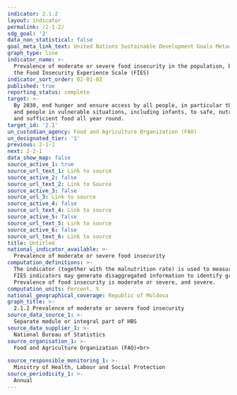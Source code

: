 ```yaml
---
indicator: 2.1.2
layout: indicator
permalink: /2-1-2/
sdg_goal: '2'
data_non_statistical: false
goal_meta_link_text: United Nations Sustainable Development Goals Metadata (PDF 426 KB)
graph_type: line
indicator_name: >-
  Prevalence of moderate or severe food insecurity in the population, based on
  the Food Insecurity Experience Scale (FIES)
indicator_sort_order: 02-01-02
published: true
reporting_status: complete
target: >-
  By 2030, end hunger and ensure access by all people, in particular the poor
  and people in vulnerable situations, including infants, to safe, nutritious
  and sufficient food all year round.
target_id: '2.1'
un_custodian_agency: Food and Agriculture Organization (FAO)
un_designated_tier: '1'
previous: 2-1-1
next: 2-2-1
data_show_map: false
source_active_1: true
source_url_text_1: Link to source
source_active_2: false
source_url_text_2: Link to Source
source_active_3: false
source_url_3: Link to source
source_active_4: false
source_url_text_4: Link to source
source_active_5: false
source_url_text_5: Link to source
source_active_6: false
source_url_text_6: Link to source
title: Untitled
national_indicator_available: >-
  Prevalence of moderate or severe food insecurity
computation_definitions: >-
  The indicator (together with the malnutrition rate) is used to measure the food deprivation and is compiled by FAO. To calculate the indicator for the Republic of Moldova, NBS will send to FAO the data at the national level collected within the module FIES (8 questions of  'Yes/No' type) ( [by integrating in the HBS questionnaires](http://www.fao.org/3/a-be898r.pdf - Russian) or completing the HBS questionnaires with missing questions ).<br> 
  FIES indicators may generate disaggregated information to identify groups of population which are most affected by food insecurity, and also may be used to assess the factors which determine food insecurity.<br> 
  Prevalence of food insecurity is moderate or severe, and severe.
computation_units: Percent, %
national_geographical_coverage: Republic of Moldova
graph_title: >-
  2.1.2 Prevalence of moderate or severe food insecurity 
source_data_source_1: >-
  Separate module or integral part of HBS 
source_data_supplier_1: >-
  National Bureau of Statistics
source_organisation_1: >-
  Food and Agriculture Organization (FAO)<br> 
  
source_responsible_monitoring_1: >-
  Ministry of Health, Labour and Social Protection
source_periodicity_1: >-
  Annual
---
```

